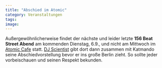 ```yaml
---
title: "Abschied im Atomic"
category: Veranstaltungen
tags: 
image: 
---
```


Außergewöhnlicherweise findet der nächste und leider letzte **156 Beat Street Abend** am kommenden Dienstag, 6.9., und nicht am Mittwoch im [Atomic Cafe](http://www.atomic.de) statt. [DJ Scientist](http://www.djscientist.com) gibt dort dann zusammen mit Katmando seine Abschiedvorstellung bevor er ins große Berlin zieht. So sollte jeder vorbeischauen und seinen Respekt bekunden.